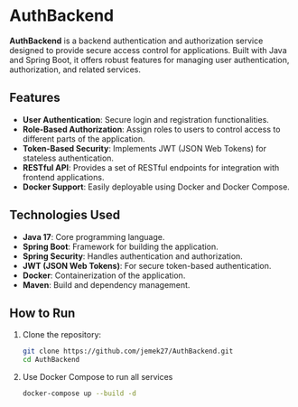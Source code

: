 # AuthBackend

**AuthBackend** is a backend authentication and authorization service designed to provide secure access control for applications. Built with Java and Spring Boot,
it offers robust features for managing user authentication, authorization, and related services.

## Features

- **User Authentication**: Secure login and registration functionalities.
- **Role-Based Authorization**: Assign roles to users to control access to different parts of the application.
- **Token-Based Security**: Implements JWT (JSON Web Tokens) for stateless authentication.
- **RESTful API**: Provides a set of RESTful endpoints for integration with frontend applications.
- **Docker Support**: Easily deployable using Docker and Docker Compose.

## Technologies Used

- **Java 17**: Core programming language.
- **Spring Boot**: Framework for building the application.
- **Spring Security**: Handles authentication and authorization.
- **JWT (JSON Web Tokens)**: For secure token-based authentication.
- **Docker**: Containerization of the application.
- **Maven**: Build and dependency management.

## How to Run

1. Clone the repository:  
   ```sh
   git clone https://github.com/jemek27/AuthBackend.git
   cd AuthBackend
2. Use Docker Compose to run all services
   ```sh
   docker-compose up --build -d
